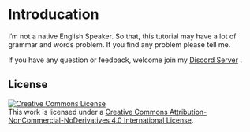 # Introducation

I’m not a native English Speaker. So that, this tutorial may have a lot of grammar and words problem. If you find any problem please tell me.

If you have any question or feedback, welcome join my [Discord Server](https://discord.gg/D5z3Wnq) .

## License

<a rel="license" href="http://creativecommons.org/licenses/by-nc-nd/4.0/"><img alt="Creative Commons License" style="border-width:0" src="https://i.creativecommons.org/l/by-nc-nd/4.0/88x31.png" /></a><br />This work is licensed under a <a rel="license" href="http://creativecommons.org/licenses/by-nc-nd/4.0/">Creative Commons Attribution-NonCommercial-NoDerivatives 4.0 International License</a>.

